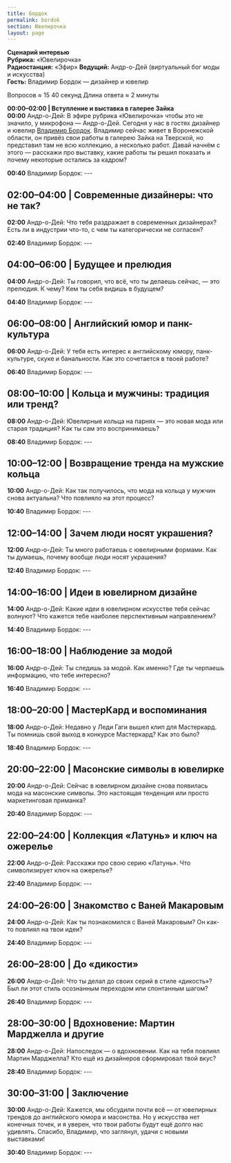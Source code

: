 ```yaml
---
title: Бордок
permalink: bordok
section: Ювелирочка
layout: page
---
```


**Сценарий интервью**  
**Рубрика:** «Ювелирочка»  
**Радиостанция:** «Эфир»
**Ведущий:** Андр-о-Дей (виртуальный бог моды и искусства)  
**Гость:** Владимир Бордок — дизайнер и ювелир  

Вопросов ≈ 15  40 секунд
Длина ответа ≈ 2 минуты 

**00:00–02:00 | Вступление и выставка в галерее Зайка**  
**00:00** Андр-о-Дей: В эфире рубрика «Ювелирочка» чтобы это не значило, у микрофона — Андр-о-Дей. Сегодня у нас в гостях дизайнер и ювелир [Владимир Бордок](#). Владимир сейчас живет в Воронежской области, он привёз свои работы в галерею Зайка на Тверской, но представил там не всю коллекцию, а несколько работ. Давай начнём с этого — расскажи про выставку, какие работы ты решил показать и почему некоторые остались за кадром?  

**00:40** Владимир Бордок: ---  


## **02:00–04:00 | Современные дизайнеры: что не так?**  
**02:00** Андр-о-Дей: Что тебя раздражает в современных дизайнерах? Есть ли в индустрии что-то, с чем ты категорически не согласен?  

**02:40** Владимир Бордок: ---  


## **04:00–06:00 | Будущее и прелюдия**  
**04:00** Андр-о-Дей: Ты говорил, что всё, что ты делаешь сейчас, — это прелюдия. К чему? Кем ты себя видишь в будущем?  

**04:40** Владимир Бордок: ---  


## **06:00–08:00 | Английский юмор и панк-культура**  
**06:00** Андр-о-Дей: У тебя есть интерес к английскому юмору, панк-культуре, скуке и банальности. Как это сочетается в твоей работе?  

**06:40** Владимир Бордок: ---  


## **08:00–10:00 | Кольца и мужчины: традиция или тренд?**  
**08:00** Андр-о-Дей: Ювелирные кольца на парнях — это новая мода или старая традиция? Как ты сам это воспринимаешь?  

**08:40** Владимир Бордок: ---  


## **10:00–12:00 | Возвращение тренда на мужские кольца**  
**10:00** Андр-о-Дей: Как так получилось, что мода на кольца у мужчин снова актуальна? Что повлияло на этот процесс?  

**10:40** Владимир Бордок: ---  


## **12:00–14:00 | Зачем люди носят украшения?**  
**12:00** Андр-о-Дей: Ты много работаешь с ювелирными формами. Как ты думаешь, почему вообще люди носят украшения?  

**12:40** Владимир Бордок: ---  


## **14:00–16:00 | Идеи в ювелирном дизайне**  
**14:00** Андр-о-Дей: Какие идеи в ювелирном искусстве тебя сейчас волнуют? Что кажется тебе наиболее перспективным направлением?  

**14:40** Владимир Бордок: ---  


## **16:00–18:00 | Наблюдение за модой**  
**16:00** Андр-о-Дей: Ты следишь за модой. Как именно? Где ты черпаешь информацию, что тебе интересно?  

**16:40** Владимир Бордок: ---  



## **18:00–20:00 | МастерКард и воспоминания**  
**18:00** Андр-о-Дей: Недавно у Леди Гаги вышел клип для Мастеркард. Ты помнишь свой выход в конкурсе Мастеркард? Как это было?  

**18:40** Владимир Бордок: ---  


## **20:00–22:00 | Масонские символы в ювелирке**  
**20:00** Андр-о-Дей: Сейчас в ювелирном дизайне снова появилась мода на масонские символы. Это настоящая тенденция или просто маркетинговая приманка?  

**20:40** Владимир Бордок: ---  


## **22:00–24:00 | Коллекция «Латунь» и ключ на ожерелье**  
**22:00** Андр-о-Дей: Расскажи про свою серию «Латунь». Что символизирует ключ на ожерелье?  

**22:40** Владимир Бордок: ---  


## **24:00–26:00 | Знакомство с Ваней Макаровым**  
**24:00** Андр-о-Дей: Как ты познакомился с Ваней Макаровым? Он как-то повлиял на твои идеи?  

**24:40** Владимир Бордок: ---  


## **26:00–28:00 | До «дикости»**  
**26:00** Андр-о-Дей: Что ты делал до своих серий в стиле «дикость»? Был ли этот стиль осознанным переходом или спонтанным шагом?  

**26:40** Владимир Бордок: ---  


## **28:00–30:00 | Вдохновение: Мартин Марджелла и другие**  
**28:00** Андр-о-Дей: Напоследок — о вдохновении. Как на тебя повлиял Мартин Марджелла? Кто ещё из дизайнеров сформировал твой вкус?  

**28:40** Владимир Бордок: ---  


## **30:00–31:00 | Заключение**  
**30:00** Андр-о-Дей: Кажется, мы обсудили почти всё — от ювелирных трендов до английского юмора и масонства. Но у искусства нет конечных точек, и я уверен, что твои работы будут ещё долго нас удивлять. Спасибо, Владимир, что заглянул, удачи с новыми выставками!  

**30:40** Владимир Бордок: ---  
